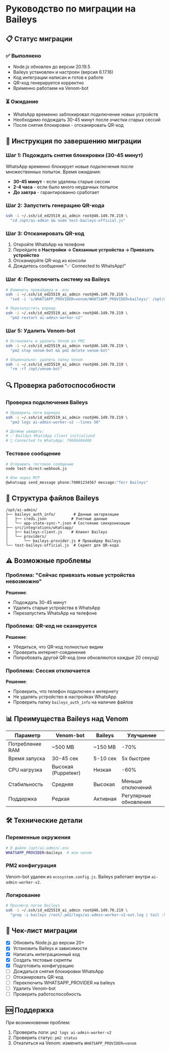 # Руководство по миграции на Baileys

## 📋 Статус миграции

### ✅ Выполнено
- Node.js обновлен до версии 20.19.5
- Baileys установлен и настроен (версия 6.17.16)
- Код интеграции написан и готов к работе
- QR-код генерируется корректно
- Временно работаем на Venom-bot

### ⏳ Ожидание
- WhatsApp временно заблокировал подключение новых устройств
- Необходимо подождать 30-45 минут после очистки старых сессий
- После снятия блокировки - отсканировать QR-код

## 🚀 Инструкция по завершению миграции

### Шаг 1: Подождать снятия блокировки (30-45 минут)

WhatsApp временно блокирует новые подключения после множественных попыток. Время ожидания:
- **30-45 минут** - если удалены старые сессии
- **2-4 часа** - если было много неудачных попыток
- **До завтра** - гарантированно сработает

### Шаг 2: Запустить генерацию QR-кода

```bash
ssh -i ~/.ssh/id_ed25519_ai_admin root@46.149.70.219 \
  "cd /opt/ai-admin && node test-baileys-official.js"
```

### Шаг 3: Отсканировать QR-код

1. Откройте WhatsApp на телефоне
2. Перейдите в **Настройки → Связанные устройства → Привязать устройство**
3. Отсканируйте QR-код из консоли
4. Дождитесь сообщения "✅ Connected to WhatsApp!"

### Шаг 4: Переключить систему на Baileys

```bash
# Изменить провайдера в .env
ssh -i ~/.ssh/id_ed25519_ai_admin root@46.149.70.219 \
  "sed -i 's/WHATSAPP_PROVIDER=venom/WHATSAPP_PROVIDER=baileys/' /opt/ai-admin/.env"

# Перезапустить воркер
ssh -i ~/.ssh/id_ed25519_ai_admin root@46.149.70.219 \
  "pm2 restart ai-admin-worker-v2"
```

### Шаг 5: Удалить Venom-bot

```bash
# Остановить и удалить Venom из PM2
ssh -i ~/.ssh/id_ed25519_ai_admin root@46.149.70.219 \
  "pm2 stop venom-bot && pm2 delete venom-bot"

# Опционально: удалить папку Venom
ssh -i ~/.ssh/id_ed25519_ai_admin root@46.149.70.219 \
  "rm -rf /opt/venom-bot"
```

## 🔍 Проверка работоспособности

### Проверка подключения Baileys
```bash
# Проверить логи воркера
ssh -i ~/.ssh/id_ed25519_ai_admin root@46.149.70.219 \
  "pm2 logs ai-admin-worker-v2 --lines 50"

# Должны увидеть:
# ✅ Baileys WhatsApp client initialized
# 📱 Connected to WhatsApp: 79686484488
```

### Тестовое сообщение
```bash
# Отправить тестовое сообщение
node test-direct-webhook.js

# Или через MCP
@whatsapp send_message phone:79001234567 message:"Тест Baileys"
```

## 📁 Структура файлов Baileys

```
/opt/ai-admin/
├── baileys_auth_info/        # Данные авторизации
│   ├── creds.json           # Учетные данные
│   └── app-state-sync-*.json # Состояние синхронизации
├── src/integrations/whatsapp/
│   ├── baileys-client.js    # Клиент Baileys
│   └── providers/
│       └── baileys-provider.js # Провайдер Baileys
└── test-baileys-official.js  # Скрипт для QR-кода
```

## ⚠️ Возможные проблемы

### Проблема: "Сейчас привязать новые устройства невозможно"
**Решение**: 
- Подождать 30-45 минут
- Удалить старые устройства в WhatsApp
- Перезапустить WhatsApp на телефоне

### Проблема: QR-код не сканируется
**Решение**:
- Убедиться, что QR-код полностью видим
- Проверить интернет-соединение
- Попробовать другой QR-код (они обновляются каждые 20 секунд)

### Проблема: Сессия отключается
**Решение**:
- Проверить, что телефон подключен к интернету
- Не удалять устройство в настройках WhatsApp
- Проверить папку `baileys_auth_info` на наличие файлов

## 📊 Преимущества Baileys над Venom

| Параметр | Venom-bot | Baileys | Улучшение |
|----------|-----------|---------|-----------|
| Потребление RAM | ~500 MB | ~150 MB | -70% |
| Время запуска | 30-45 сек | 5-10 сек | 5x быстрее |
| CPU нагрузка | Высокая (Puppeteer) | Низкая | -60% |
| Стабильность | Средняя | Высокая | Меньше отключений |
| Поддержка | Редкая | Активная | Регулярные обновления |

## 🛠️ Технические детали

### Переменные окружения
```bash
# В файле /opt/ai-admin/.env
WHATSAPP_PROVIDER=baileys  # или venom
```

### PM2 конфигурация
Venom-bot удален из `ecosystem.config.js`. Baileys работает внутри `ai-admin-worker-v2`.

### Логирование
```bash
# Просмотр логов Baileys
ssh -i ~/.ssh/id_ed25519_ai_admin root@46.149.70.219 \
  "grep -i baileys /root/.pm2/logs/ai-admin-worker-v2-out.log | tail -50"
```

## 📝 Чек-лист миграции

- [x] Обновить Node.js до версии 20+
- [x] Установить Baileys и зависимости
- [x] Написать интеграционный код
- [x] Создать тестовые скрипты
- [x] Подготовить конфигурацию
- [ ] Дождаться снятия блокировки WhatsApp
- [ ] Отсканировать QR-код
- [ ] Переключить WHATSAPP_PROVIDER на baileys
- [ ] Удалить Venom-bot
- [ ] Проверить работоспособность

## 🆘 Поддержка

При возникновении проблем:
1. Проверить логи: `pm2 logs ai-admin-worker-v2`
2. Проверить статус: `pm2 status`
3. Откатиться на Venom: изменить `WHATSAPP_PROVIDER=venom`